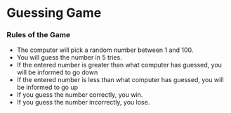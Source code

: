 # Guessing Game
### Rules of the Game
- The computer will pick a random number between 1 and 100.
- You will guess the number in 5 tries.
- If the entered number is greater than what computer has guessed, you will be informed to go down
- If the entered number is less than what computer has guessed, you will be informed to go up
- If you guess the number correctly, you win.
- If you guess the number incorrectly, you lose.